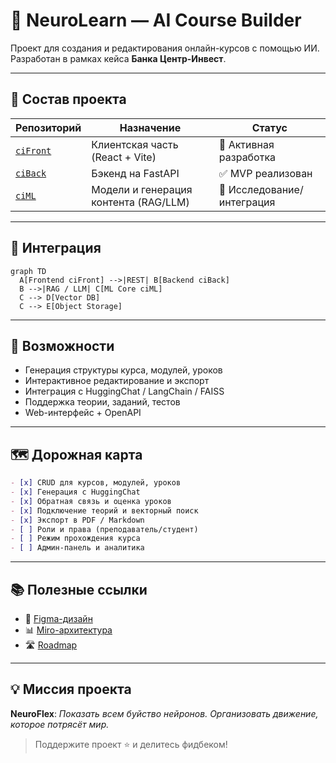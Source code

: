 # 🧠 NeuroLearn — AI Course Builder

Проект для создания и редактирования онлайн-курсов с помощью ИИ.  
Разработан в рамках кейса **Банка Центр-Инвест**.

---

## 🧩 Состав проекта

| Репозиторий | Назначение                          | Статус            |
|-------------|-------------------------------------|--------------------|
| [`ciFront`](./ciFront) | Клиентская часть (React + Vite)      | 🚧 Активная разработка |
| [`ciBack`](./ciBack)   | Бэкенд на FastAPI                    | ✅ MVP реализован      |
| [`ciML`](./ciML)       | Модели и генерация контента (RAG/LLM) | 🧪 Исследование/интеграция |

---

## 🔌 Интеграция

```mermaid
graph TD
  A[Frontend ciFront] -->|REST| B[Backend ciBack]
  B -->|RAG / LLM| C[ML Core ciML]
  C --> D[Vector DB]
  C --> E[Object Storage]
```

---

## 🚀 Возможности

- Генерация структуры курса, модулей, уроков
- Интерактивное редактирование и экспорт
- Интеграция с HuggingChat / LangChain / FAISS
- Поддержка теории, заданий, тестов
- Web-интерфейс + OpenAPI

---

## 🗺️ Дорожная карта

```markdown
- [x] CRUD для курсов, модулей, уроков
- [x] Генерация с HuggingChat
- [x] Обратная связь и оценка уроков
- [x] Подключение теорий и векторный поиск
- [x] Экспорт в PDF / Markdown
- [ ] Роли и права (преподаватель/студент)
- [ ] Режим прохождения курса
- [ ] Админ-панель и аналитика
```

---

## 📚 Полезные ссылки

- 🎨 [Figma-дизайн](https://www.figma.com/design/mCBsEO0lXXeQTMSf7IgWEj/AI-Course-Builder)
- 📊 [Miro-архитектура](https://miro.com/welcomeonboard/Y2NJR2pRRnI1dXFxMkVD...)
- 🛣️ [Roadmap](./ROADMAP.md)

---

## 💡 Миссия проекта

**NeuroFlex**: *Показать всем буйство нейронов. Организовать движение, которое потрясёт мир.*

> Поддержите проект ⭐ и делитесь фидбеком!
